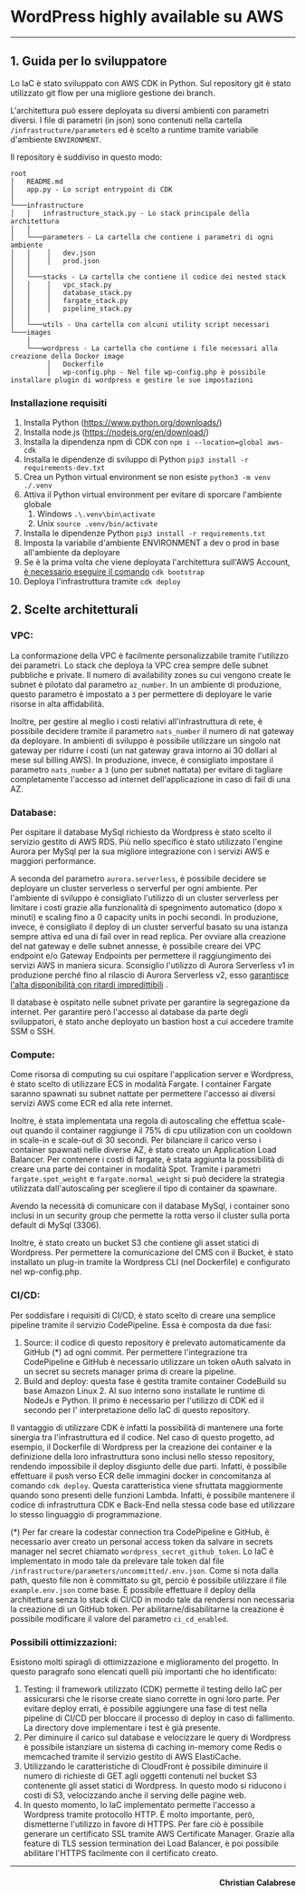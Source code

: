 # WordPress highly available su AWS

___

## 1. Guida per lo sviluppatore

Lo IaC è stato sviluppato con AWS CDK in Python. Sul repository git è stato utilizzato git flow per una migliore
gestione dei branch.

L'architettura può essere deployata su diversi ambienti con parametri diversi. I file di parametri (in json) sono
contenuti nella cartella `/infrastructure/parameters` ed è scelto a runtime tramite variabile d'ambiente `ENVIRONMENT`.

Il repository è suddiviso in questo modo:

```
root
│   README.md
│   app.py - Lo script entrypoint di CDK
│
└───infrastructure
│   │   infrastructure_stack.py - Lo stack principale della architettura
│   │
│   └───parameters - La cartella che contiene i parametri di ogni ambiente
│   │    │   dev.json
│   │    │   prod.json
│   │
│   └───stacks - La cartella che contiene il codice dei nested stack
│   │    │   vpc_stack.py
│   │    │   database_stack.py
│   │    │   fargate_stack.py
│   │    │   pipeline_stack.py
│   │
│   └───utils - Una cartella con alcuni utility script necessari
└───images
    │
    └───wordpress - La cartella che contiene i file necessari alla creazione della Docker image
         │   Dockerfile
         │   wp-config.php - Nel file wp-config.php è possibile installare plugin di wordpress e gestire le sue impostazioni
```

### Installazione requisiti

1. Installa Python (https://www.python.org/downloads/)
2. Installa node.js (https://nodejs.org/en/download/)
3. Installa la dipendenza npm di CDK con `npm i --location=global aws-cdk`
4. Installa le dipendenze di sviluppo di Python `pip3 install -r requirements-dev.txt`
5. Crea un Python virtual environment se non esiste `python3 -m venv ./.venv`
6. Attiva il Python virtual environment per evitare di sporcare l'ambiente globale
    1. Windows `.\.venv\bin\activate`
    2. Unix `source .venv/bin/activate`
7. Installa le dipendenze Python `pip3 install -r requirements.txt`
8. Imposta la variabile d'ambiente ENVIRONMENT a dev o prod in base all'ambiente da deployare
9. Se è la prima volta che viene deployata l'architettura sull'AWS Account, [è necessario eseguire il comando](https://docs.aws.amazon.com/cdk/latest/guide/bootstrapping.html) `cdk bootstrap`  
10. Deploya l'infrastruttura tramite `cdk deploy`

## 2. Scelte architetturali

### VPC:

La conformazione della VPC è facilmente personalizzabile tramite l'utilizzo dei parametri. Lo stack che deploya la VPC
crea sempre delle subnet pubbliche e private. Il numero di availability zones su cui vengono create le subnet è pilotato
dal parametro `az_number`. In un ambiente di produzione, questo parametro è impostato a `3` per permettere di deployare
le varie risorse in alta affidabilità.

Inoltre, per gestire al meglio i costi relativi all'infrastruttura di rete, è possibile decidere tramite il
parametro `nats_number` il numero di nat gateway da deployare. In ambienti di sviluppo è possibile utilizzare un singolo
nat gateway per ridurre i costi (un nat gateway grava intorno ai 30 dollari al mese sul billing AWS). In produzione,
invece, è consigliato impostare il parametro `nats_number` a `3` (uno per subnet nattata) per evitare di tagliare
completamente l'accesso ad internet dell'applicazione in caso di fail di una AZ.

### Database:

Per ospitare il database MySql richiesto da Wordpress è stato scelto il servizio gestito di AWS RDS. Più nello specifico
è stato utilizzato l'engine Aurora per MySql per la sua migliore integrazione con i servizi AWS e maggiori performance.

A seconda del parametro `aurora.serverless`, è possibile decidere se deployare un cluster serverless o serverful per
ogni ambiente. Per l'ambiente di sviluppo è consigliato l'utilizzo di un cluster serverless per limitare i costi grazie
alla funzionalità di spegnimento automatico (dopo x minuti) e scaling fino a 0 capacity units in pochi secondi. In
produzione, invece, è consigliato il deploy di un cluster serverful basato su una istanza sempre attiva ed una di fail
over in read replica. Per ovviare alla creazione del nat gateway e delle subnet annesse, è possibile creare dei VPC
endpoint e/o Gateway Endpoints per permettere il raggiungimento dei servizi AWS in maniera sicura. Sconsiglio l'utilizzo
di Aurora Serverless v1 in produzione perché fino al rilascio di Aurora Serverless v2,
esso [garantisce l'alta disponibilità con ritardi impredittibili](https://docs.aws.amazon.com/AmazonRDS/latest/AuroraUserGuide/aurora-serverless.how-it-works.html#aurora-serverless.failover)
.

Il database è ospitato nelle subnet private per garantire la segregazione da internet. Per garantire però l'accesso al
database da parte degli sviluppatori, è stato anche deployato un bastion host a cui accedere tramite SSM o SSH.

### Compute:

Come risorsa di computing su cui ospitare l'application server e Wordpress, è stato scelto di utilizzare ECS in modalità
Fargate. I container Fargate saranno spawnati su subnet nattate per permettere l'accesso ai diversi servizi AWS come ECR
ed alla rete internet.

Inoltre, è stata implementata una regola di autoscaling che effettua scale-out quando il container raggiunge il 75% di
cpu utilization con un cooldown in scale-in e scale-out di 30 secondi. Per bilanciare il carico verso i container
spawnati nelle diverse AZ, è stato creato un Application Load Balancer. Per contenere i costi di fargate, è stata
aggiunta la possibilità di creare una parte dei container in modalità Spot. Tramite i parametri `fargate.spot_weight`
e `fargate.normal_weight` si può decidere la strategia utilizzata dall'autoscaling per scegliere il tipo di container da
spawnare.

Avendo la necessità di comunicare con il database MySql, i container sono inclusi in un security group che permette la
rotta verso il cluster sulla porta default di MySql (3306).

Inoltre, è stato creato un bucket S3 che contiene gli asset statici di Wordpress. Per permettere la comunicazione del
CMS con il Bucket, è stato installato un plug-in tramite la Wordpress CLI (nel Dockerfile) e configurato nel
wp-config.php.

### CI/CD:

Per soddisfare i requisiti di CI/CD, è stato scelto di creare una semplice pipeline tramite il servizio CodePipeline.
Essa è composta da due fasi:

1. Source: il codice di questo repository è prelevato automaticamente da GitHub (*) ad ogni commit. Per permettere
   l'integrazione tra CodePipeline e GitHub è necessario utilizzare un token oAuth salvato in un secret su secrets
   manager prima di creare la pipeline.
2. Build and deploy: questa fase è gestita tramite container CodeBuild su base Amazon Linux 2. Al suo interno sono
   installate le runtime di NodeJs e Python. Il primo è necessario per l'utilizzo di CDK ed il secondo per l'
   interpretazione dello IaC di questo repository.

Il vantaggio di utilizzare CDK è infatti la possibilità di mantenere una forte sinergia tra l'infrastruttura ed il
codice. Nel caso di questo progetto, ad esempio, il Dockerfile di Wordpress per la creazione dei container e la
definizione della loro infrastruttura sono inclusi nello stesso repository, rendendo impossibile il deploy disgiunto
delle due parti. Infatti, è possibile effettuare il push verso ECR delle immagini docker in concomitanza al
comando `cdk deploy`. Questa caratteristica viene sfruttata maggiormente quando sono presenti delle funzioni Lambda.
Infatti, è possibile mantenere il codice di infrastruttura CDK e Back-End nella stessa code base ed utilizzare lo stesso
linguaggio di programmazione.

(&ast;) Per far creare la codestar connection tra CodePipeline e GitHub, è necessario aver creato un personal access
token da salvare in secrets manager nel secret chiamato `wordpress_secret_github_token`. Lo IaC è implementato in modo
tale da prelevare tale token dal file `/infrastructure/parameters/uncommitted/.env.json`. Come si nota dalla path,
questo file non è committato su git, perciò è possibile utilizzare il file `example.env.json` come base. È possibile
effettuare il deploy della architettura senza lo stack di CI/CD in modo tale da rendersi non necessaria la creazione di
un GitHub token. Per abilitarne/disabilitarne la creazione è possibile modificare il valore del
parametro `ci_cd_enabled`.

### Possibili ottimizzazioni:

Esistono molti spiragli di ottimizzazione e miglioramento del progetto. In questo paragrafo sono elencati quelli più
importanti che ho identificato:

1. Testing: il framework utilizzato (CDK) permette il testing dello IaC per assicurarsi che le risorse create siano
   corrette in ogni loro parte. Per evitare deploy errati, è possibile aggiungere una fase di test nella pipeline di
   CI/CD per bloccare il processo di deploy in caso di fallimento. La directory dove implementare i test è già presente.
2. Per diminuire il carico sul database e velocizzare le query di Wordpress è possibile istanziare un sistema di caching
   in-memory come Redis o memcached tramite il servizio gestito di AWS ElastiCache.
3. Utilizzando le caratteristiche di CloudFront è possibile diminuire il numero di richieste di GET agli oggetti
   contenuti nel bucket S3 contenente gli asset statici di Wordpress. In questo modo si riducono i costi di S3,
   velocizzando anche il serving delle pagine web.
4. In questo momento, lo IaC implementato permette l'accesso a Wordpress tramite protocollo HTTP. È molto importante,
   però, dismetterne l'utilizzo in favore di HTTPS. Per fare ciò è possibile generare un certificato SSL tramite AWS
   Certificate Manager. Grazie alla feature di TLS session termination dei Load Balancer, è poi possibile abilitare
   l'HTTPS facilmente con il certificato creato.

___
<h4 style="text-align: right">Christian Calabrese</h4>
